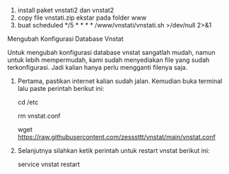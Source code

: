 1. install paket vnstati2 dan vnstat2
2. copy file vnstati.zip ekstar pada folder www
3. buat scheduled */5 * * * * /www/vnstati/vnstati.sh >/dev/null 2>&1

Mengubah Konfigurasi Database Vnstat

Untuk mengubah konfigurasi database vnstat sangatlah mudah, namun untuk lebih mempermudah, kami sudah menyediakan file yang sudah terkonfigurasi. Jadi kalian hanya perlu mengganti filenya saja.

1. Pertama, pastikan internet kalian sudah jalan. Kemudian buka terminal lalu paste perintah berikut ini:

   cd /etc

   rm vnstat.conf

   wget https://raw.githubusercontent.com/zesssttt/vnstat/main/vnstat.conf

3. Selanjutnya silahkan ketik perintah untuk restart vnstat berikut ini:

   service vnstat restart
